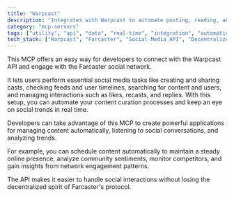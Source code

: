 ```yaml
---
title: "Warpcast"
description: "Integrates with Warpcast to automate posting, reading, and managing interactions on the Farcaster social network."
category: "mcp-servers"
tags: ["utility", "api", "data", "real-time", "integration", "automation", "content management", "social listening", "trend analysis"]
tech_stack: ["Warpcast", "Farcaster", "Social Media API", "Decentralized Social Networks", "content scheduling", "sentiment analysis", "competitive monitoring"]
---
```


This MCP offers an easy way for developers to connect with the Warpcast API and engage with the Farcaster social network. 

It lets users perform essential social media tasks like creating and sharing casts, checking feeds and user timelines, searching for content and users, and managing interactions such as likes, recasts, and replies. With this setup, you can automate your content curation processes and keep an eye on social trends in real time.

Developers can take advantage of this MCP to create powerful applications for managing content automatically, listening to social conversations, and analyzing trends. 

For example, you can schedule content automatically to maintain a steady online presence, analyze community sentiments, monitor competitors, and gain insights from network engagement patterns.

The API makes it easier to handle social interactions without losing the decentralized spirit of Farcaster's protocol.